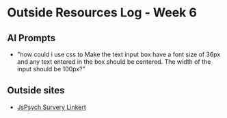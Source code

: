 # Outside Resources Log - Week 6


## AI Prompts
+ "how could i use css to Make the text input box have a font size of 36px and any text entered in the box should be centered. The width of the input should be 100px?"

## Outside sites
+ [JsPsych Survery Linkert](https://www.jspsych.org/latest/plugins/survey-likert/)